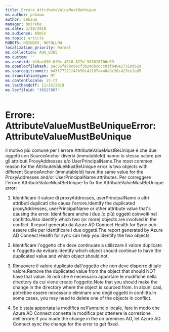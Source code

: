 ```yaml
---
title: Errore AttributeValueMustBeUnique
ms.author: pebaum
author: pebaum
manager: mnirkhe
ms.date: 3/20/2018
ms.audience: Admin
ms.topic: article
ROBOTS: NOINDEX, NOFOLLOW
localization_priority: Normal
ms.collection: Adm_O365
ms.custom: ''
ms.assetid: bf8ac830-6f0c-4616-827d-987616700e59
ms.openlocfilehash: 5ac56fa78c66cf3b246bc0cc01f040e27310d629
ms.sourcegitcommit: b43f77221f47b50c41197a448a9c26c423ce1ad5
ms.translationtype: MT
ms.contentlocale: it-IT
ms.lasthandoff: 11/15/2019
ms.locfileid: "36527007"
---
```

# <a name="error-attributevaluemustbeunique"></a><span data-ttu-id="05ce3-102">Errore: AttributeValueMustBeUnique</span><span class="sxs-lookup"><span data-stu-id="05ce3-102">Error: AttributeValueMustBeUnique</span></span>

<span data-ttu-id="05ce3-103">Il motivo più comune per l'errore AttributeValueMustBeUnique è che due oggetti con SourceAnchor diversi (immutableId) hanno lo stesso valore per gli attributi ProxyAddresses e/o UserPrincipalName.</span><span class="sxs-lookup"><span data-stu-id="05ce3-103">The most common reason for the AttributeValueMustBeUnique error is two objects with different SourceAnchor (immutableId) have the same value for the ProxyAddresses and/or UserPrincipalName attributes.</span></span> <span data-ttu-id="05ce3-104">Per correggere l'errore AttributeValueMustBeUnique:</span><span class="sxs-lookup"><span data-stu-id="05ce3-104">To fix the AttributeValueMustBeUnique error:</span></span>
  
1. <span data-ttu-id="05ce3-105">Identificare il valore di proxyAddresses, userPrincipalName o altri attributi duplicati che causa l'errore.</span><span class="sxs-lookup"><span data-stu-id="05ce3-105">Identify the duplicated proxyAddresses, userPrincipalName or other attribute value that's causing the error.</span></span> <span data-ttu-id="05ce3-106">Identificare anche i due (o più) oggetti coinvolti nel conflitto.</span><span class="sxs-lookup"><span data-stu-id="05ce3-106">Also identify which two (or more) objects are involved in the conflict.</span></span> <span data-ttu-id="05ce3-107">Il report generato da Azure AD Connect Health for Sync può essere utile per identificare i due oggetti.</span><span class="sxs-lookup"><span data-stu-id="05ce3-107">The report generated by Azure AD Connect Health for sync can help you identify the two objects.</span></span>
    
2. <span data-ttu-id="05ce3-108">Identificare l'oggetto che deve continuare a utilizzare il valore duplicato e l'oggetto da evitare.</span><span class="sxs-lookup"><span data-stu-id="05ce3-108">Identify which object should continue to have the duplicated value and which object should not.</span></span>
    
3. <span data-ttu-id="05ce3-109">Rimuovere il valore duplicato dall'oggetto che non deve disporre di tale valore.</span><span class="sxs-lookup"><span data-stu-id="05ce3-109">Remove the duplicated value from the object that should NOT have that value.</span></span> <span data-ttu-id="05ce3-110">Si noti che è necessario apportare le modifiche nella directory da cui viene creato l'oggetto.</span><span class="sxs-lookup"><span data-stu-id="05ce3-110">Note that you should make the change in the directory where the object is sourced from.</span></span> <span data-ttu-id="05ce3-111">In alcuni casi, potrebbe essere necessario eliminare uno degli oggetti in conflitto.</span><span class="sxs-lookup"><span data-stu-id="05ce3-111">In some cases, you may need to delete one of the objects in conflict.</span></span>
    
4. <span data-ttu-id="05ce3-112">Se è stata apportata la modifica nell'annuncio locale, fare in modo che Azure AD Connect connetta la modifica per ottenere la correzione dell'errore.</span><span class="sxs-lookup"><span data-stu-id="05ce3-112">If you made the change in the on premises AD, let Azure AD Connect sync the change for the error to get fixed.</span></span>
    

